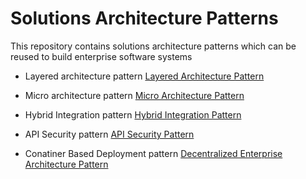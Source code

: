 # Solutions Architecture Patterns
This repository contains solutions architecture patterns which can be reused to build enterprise software systems

- Layered architecture pattern
[Layered Architecture Pattern](Layered-Architecture-Pattern.md)

- Micro architecture pattern
[Micro Architecture Pattern](Micro-Architecture-Pattern.md)

- Hybrid Integration pattern
[Hybrid Integration Pattern](Hybrid-Integration-Pattern.md)

- API Security pattern
[API Security Pattern](API-Security-Pattern.md)

- Conatiner Based Deployment pattern
[Decentralized Enterprise Architecture Pattern](Decentralized-Enterprise-Architecture-Pattern.md)
